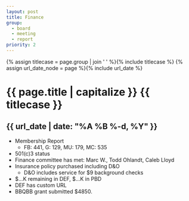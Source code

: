 ```yaml
---
layout: post
title: Finance
group:
  - board
  - meeting
  - report
priority: 2
---
```


{% assign titlecase = page.group | join ' ' %}{% include titlecase %}
{% assign url_date_node = page %}{% include url_date %}
# {{ page.title | capitalize }} {{ titlecase }}
## {{ url_date | date: "%A %B %-d, %Y" }}

* Membership Report
    * FB: 441, G: 129, MU: 179, MC: 535 
* 501(c)3 status
* Finance committee has met: Marc W., Todd Ohlandt, Caleb Lloyd 
* Insurance policy purchased including D&O
    * D&O includes service for $9 background checks
* $...K remaining in DEF, $...K in PBD
* DEF has custom URL 
* BBQBB grant submitted $4850.
